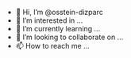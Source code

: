 - 👋 Hi, I’m @osstein-dizparc
- 👀 I’m interested in ...
- 🌱 I’m currently learning ...
- 💞️ I’m looking to collaborate on ...
- 📫 How to reach me ...

<!---
osstein-dizparc/osstein-dizparc is a ✨ special ✨ repository because its `README.md` (this file) appears on your GitHub profile.
You can click the Preview link to take a look at your changes.
--->
